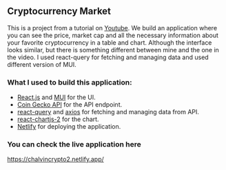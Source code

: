 ## Cryptocurrency Market

This is a project from a tutorial on [Youtube](https://www.youtube.com/watch?v=QA6oTpMZp84). We build an application where you can see the price, market cap and all the necessary information about your favorite cryptocurrency in a table and chart.
Although the interface looks similar, but there is something different between mine and the one in the video. I used react-query for fetching and managing data and used different version of MUI.

### What I used to build this application:

- [React.js](https://beta.reactjs.org/) and [MUI](https://mui.com/) for the UI.
- [Coin Gecko API](https://www.coingecko.com/en/api) for the API endpoint.
- [react-query](https://react-query.tanstack.com/) and [axios](https://axios-http.com/) for fetching and managing data from API.
- [react-chartjs-2](https://www.npmjs.com/package/react-chartjs-2) for the chart.
- [Netlify](https://www.netlify.com/) for deploying the application.

### You can check the live application here

https://chalvincrypto2.netlify.app/
